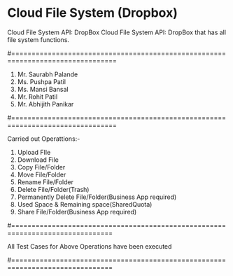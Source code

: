 # Cloud File System (Dropbox)
Cloud File System API: DropBox Cloud File System API: DropBox that has all file system functions.

#================================================================================

1. Mr. Saurabh Palande
2. Ms. Pushpa Patil
3. Ms. Mansi Bansal
4. Mr. Rohit Patil
5. Mr. Abhijith Panikar

#================================================================================

Carried out Operattions:-
1. Upload FIle
2. Download File
3. Copy File/Folder
4. Move File/Folder
5. Rename File/Folder
6. Delete File/Folder(Trash)
7. Permanently Delete File/Folder(Business App required)
8. Used Space & Remaining space(SharedQuota)
9. Share File/Folder(Business App required)

#===============================================================================

All Test Cases for Above Operations have been executed

#===============================================================================
